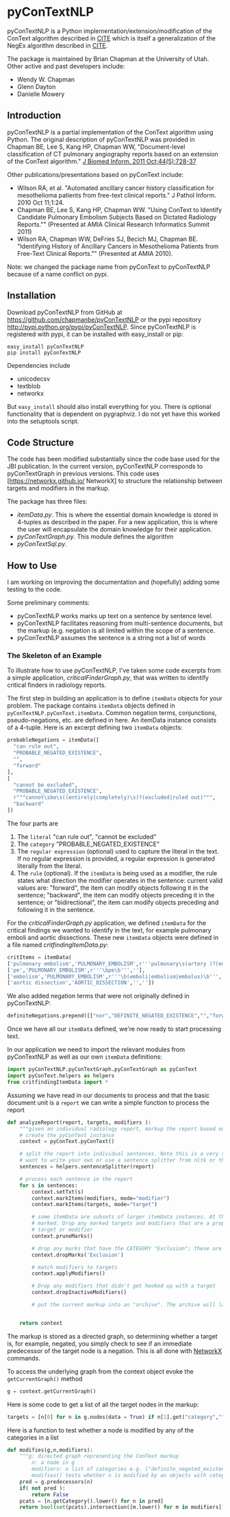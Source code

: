 # pyConTextNLP

pyConTextNLP is a Python implementation/extension/modification of the ConText algorithm described in [CITE]() which is itself a generalization of the NegEx algorithm described in [CITE]().

The package is maintained by Brian Chapman at the University of Utah. Other active and past developers include:

* Wendy W. Chapman
* Glenn Dayton
* Danielle Mowery


## Introduction


pyConTextNLP is a partial implementation of the ConText algorithm using Python. The original description of  pyConTextNLP was provided in Chapman BE, Lee S, Kang HP, Chapman WW, "Document-level classification of CT pulmonary angiography reports based on an extension of the ConText algorithm." [J Biomed Inform. 2011 Oct;44(5):728-37](http://www.sciencedirect.com/science/article/pii/S1532046411000621)


Other publications/presentations based on pyConText include:
  * Wilson RA, et al. "Automated ancillary cancer history classification for mesothelioma patients from free-text clinical reports." J Pathol Inform. 2010 Oct 11;1:24.
  * Chapman BE, Lee S, Kang HP, Chapman WW. "Using ConText to Identify Candidate Pulmonary Embolism Subjects Based on Dictated Radiology Reports."" (Presented at AMIA Clinical Research Informatics Summit 2011)
  * Wilson RA, Chapman WW, DeFries SJ, Becich MJ, Chapman BE. "Identifying History of Ancillary Cancers in Mesothelioma Patients from Free-Text Clinical Reports."" (Presented at AMIA 2010).

Note: we changed the package name from pyConText to pyConTextNLP because of a name conflict on pypi.

## Installation

Download pyConTextNLP from GitHub at https://github.com/chapmanbe/pyConTextNLP or the pypi repository http://pypi.python.org/pypi/pyConTextNLP. Since pyConTextNLP is registered with pypi, it can be installed with easy_install or pip:

```shell
easy_install pyConTextNLP
pip install pyConTextNLP
```

Dependencies include
  - unicodecsv
  - textblob
  - networkx

But `easy_install` should also install everything for you. There is optional functionality that is dependent on pygraphviz. I do not yet have this worked into the setuptools script.

## Code Structure

The code has been modified substantially since the code base used for the JBI publication. In the current version, pyConTextNLP corresponds to pyConTextGraph in previous versions. This code uses [https://networkx.github.io/ NetworkX] to structure the relationship between targets and modifiers in the markup.

The package has three files:

* *itemData.py*. This is where the essential domain knowledge is stored in 4-tuples as described in the paper. For a new application, this is where the user will encapsulate the domain knowledge for their application.
* *pyConTextGraph.py*. This module defines the algorithm
* *pyConTextSql.py*.

## How to Use

I am working on improving the documentation and (hopefully) adding some testing to the code.

Some preliminary comments:

* pyConTextNLP works marks up text on a sentence by sentence level.
* pyConTextNLP facilitates reasoning from multi-sentence documents, but the markup (e.g. negation is all limited within the scope of a sentence.
* pyConTextNLP assumes the sentence is a string not a list of words

### The Skeleton of an Example

To illustrate how to use pyConTextNLP, I've taken some code excerpts from a simple application,  _criticalFinderGraph.py_, that was written to identify critical finders in radiology reports.

The first step in building an application is to define `itemData` objects for your problem. The package contains `itemData` objects defined in `pyConTextNLP.pyConText.itemData`. Common negation terms, conjunctions, pseudo-negations, etc. are defined in here. An itemData instance consists of a 4-tuple. Here is an excerpt defining two `itemData` objects:

```python
probableNegations = itemData([
  "can rule out",
  "PROBABLE_NEGATED_EXISTENCE",
  "",
  "forward"
],
[
  "cannot be excluded",
  "PROBABLE_NEGATED_EXISTENCE",
  r"""cannot\sbe\s((entirely|completely)\s)?(excluded|ruled out)""",
  "backward"
])
```

The four parts are

1.  The `literal` "can rule out", "cannot be excluded"
2.  The `category` "PROBABLE_NEGATED_EXISTENCE"
3.  The `regular expression` (optional) used to capture the literal in the text. If no regular expression is provided, a regular expression is generated literally from the literal.
4.  The `rule` (optional). If the `itemData` is being used as a modifier, the rule states what direction the modifier operates in the sentence: current valid values are: "forward", the item can modify objects following it in the sentence; "backward", the item can modify objects preceding it in the sentence; or "bidirectional", the item can modify objects preceding and following it in the sentence.

For the _criticalFinderGraph.py_ application, we defined `itemData` for the critical findings we wanted to identify in the text, for example pulmonary emboli and aortic dissections. These new `itemData` objects were defined in a file named _critfindingItemData.py_:

```python
critItems = itemData(
['pulmonary embolism','PULMONARY_EMBOLISM',r'''pulmonary\s(artery )?(embol[a-z]+)''',''],
['pe','PULMONARY_EMBOLISM',r'''\bpe\b''',''],
['embolism','PULMONARY_EMBOLISM',r'''\b(emboli|embolism|embolus)\b''',''],
['aortic dissection','AORTIC_DISSECTION','',''])
```

We also added negation terms that were not originally defined in pyConTextNLP:

```python
definiteNegations.prepend([["nor","DEFINITE_NEGATED_EXISTENCE","","forward"],])
```

Once we have all our `itemData` defined, we're now ready to start processing text.

In our application we need to import the relevant modules from pyConTextNLP as well as our own `itemData` definitions:

```python
import pyConTextNLP.pyConTextGraph.pyConTextGraph as pyConText
import pyConText.helpers as helpers
from critfindingItemData import *
```

Assuming we have read in our documents to process and that the basic document unit is a `report` we can write a simple function to process the report

```python
def analyzeReport(report, targets, modifiers ):
    """given an individual radiology report, markup the report based on targets and modifiers"""
    # create the pyConText instance
    context = pyConText.pyConText()

    # split the report into individual sentences. Note this is a very simple sentence splitter. You probably
    # want to write your own or use a sentence splitter from nltk or the like.
    sentences = helpers.sentenceSplitter(report)

    # process each sentence in the report
    for s in sentences:
        context.setTxt(s)
        context.markItems(modifiers, mode="modifier")
        context.markItems(targets, mode="target")

        # some itemData are subsets of larger itemData instances. At the point they will have all been
        # marked. Drop any marked targets and modifiers that are a proper subset of another marked
        # target or modifier
        context.pruneMarks()

        # drop any marks that have the CATEGORY "Exclusion"; these are phrases we want to ignore.
        context.dropMarks('Exclusion')

        # match modifiers to targets
        context.applyModifiers()

        # Drop any modifiers that didn't get hooked up with a target
        context.dropInactiveModifiers()

        # put the current markup into an "archive". The archive will later be used to reason across the entire report.


    return context
```

The markup is stored as a directed graph, so determining whether a target is, for example, negated, you simply check to see if an immediate predecessor of the target node is a negation. This is all done with [NetworkX](https://networkx.github.io/) commands.

To access the underlying graph from the context object evoke the `getCurrentGraph()` method

```python
g = context.getCurrentGraph()
```

Here is some code to get a list of all the target nodes in the markup:

```python
targets = [n[0] for n in g.nodes(data = True) if n[1].get("category","") == 'target']
```

Here is a function to test whether a node is modified by any of the categories in a list

```python
def modifies(g,n,modifiers):
    """g: directed graph representing the ConText markup
        n: a node in g
        modifiers: a list of categories e.g. ["definite_negated_existence","probable_existence"]
        modifies() tests whether n is modified by an objects with category in categories"""
    pred = g.predecessors(n)
    if( not pred ):
        return False
    pcats = [n.getCategory().lower() for n in pred]
    return bool(set(pcats).intersection([m.lower() for m in modifiers]))
```
